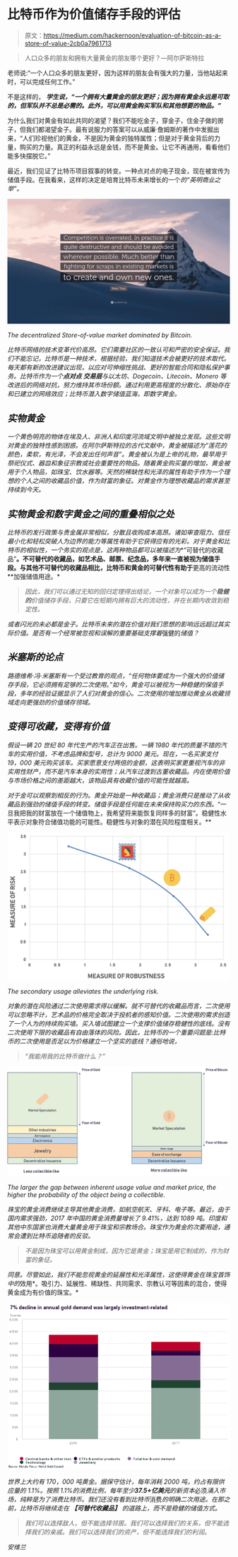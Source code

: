 # 比特币作为价值储存手段的评估

> 原文：<https://medium.com/hackernoon/evaluation-of-bitcoin-as-a-store-of-value-2cb0a7961713>

> 人口众多的朋友和拥有大量黄金的朋友哪个更好？—阿尔萨斯特拉

老师说:“一个人口众多的朋友更好，因为这样的朋友会有强大的力量，当他站起来时，可以完成任何工作。”

不是这样的， ***学生说，“一个拥有大量黄金的朋友更好；因为拥有黄金永远是可取的，但军队并不总是必需的。此外，可以用黄金购买军队和其他想要的物品。”***

为什么我们对黄金有如此共同的渴望？我们不能吃金子，穿金子，住金子做的房子，但我们都渴望金子。最有说服力的答案可以从威廉·詹姆斯的著作中发掘出来，“人们珍视他们的黄金，不是因为黄金的独特属性；但是对于黄金背后的力量，购买的力量。真正的利益永远是金钱，而不是黄金。让它不再通用，看看他们能多快摆脱它。”

最近，我们见证了比特币项目叙事的转变。一种点对点的电子现金，现在被宣传为储值手段。在我看来，这样的决定是培育比特币未来增长的一个*的“英明商业之举”。*

*![](img/7f01ca140ce73ab62d324c5d306d114f.png)*

*The decentralized Store-of-value market dominated by Bitcoin.*

*比特币网络的技术变革代价高昂。它们需要社区的一致认可和严密的安全保证。我们不能忘记，比特币是一种技术，根据经验，我们知道技术会被更好的技术取代。每天都有新的改进建议出现，以应对可伸缩性挑战、更好的智能合同和隐私保护事务。比特币作为一个**点对点** **交易层**与以太坊、Dogecoin、Litecoin、Monero 等改进后的网络对抗，努力维持其市场份额。通过利用更高程度的分散化、原始存在和已建立的网络效应；比特币潜入数字储值蓝海，即数字黄金。*

## *实物黄金*

*一个黄色明亮的物体在埃及人、非洲人和印度河流域文明中被独立发现。这些文明对黄金的独特性感到困惑。在阿尔萨斯特拉的古代文献中，黄金被描述为“莲花的颜色，柔软，有光泽，不会发出任何声音”。黄金被认为是上帝的礼物，最早用于祭祀仪式、器皿和象征宗教或社会重要性的物品。随着黄金购买量的增加，黄金被用于个人物品，如珠宝、饮水器等。天然的稀缺性和光泽的属性有助于作为一个理想的个人之间的收藏品价值，作为财富的象征。对黄金作为理想收藏品的需求甚至持续到今天。*

## *实物黄金和数字黄金之间的重叠相似之处*

*比特币的发行政策与贵金属非常相似，分散且收购成本高昂。诸如审查阻力、信任最小化和轻松突破人为边界的能力等属性有助于它获得应有的光彩。对于黄金和比特币的相似性，一个务实的观点是，这两种物品都可以被描述为**“可替代的收藏品”**。不可替代的收藏品，如艺术品、邮票、纪念品，多年来一直被视为储值手段。与其他不可替代的收藏品相比，比特币和黄金的可替代性有助于**更高的流动性**加强储值用途。*

> *因此，我们可以通过无知的回归定理得出结论，一个对象可以成为一个**稳健的**价值储存手段，只要它在短期内拥有巨大的流动性，并在长期内收敛到稳定性。*

*或者闪光的未必都是金子。比特币未来的潜在价值对我们思想的影响远远超过其实际价值。是否有一个经常被忽视和误解的重要基础支撑着*强健的*储值？*

## *米塞斯的论点*

*路德维希·冯·米塞斯有一个受过教育的观点，“任何物体要成为一个强大的价值储存手段，它必须拥有足够的二次使用。”如今，黄金可以被视为一种稳健的保值手段，多年的经验证据显示了人们对黄金的信心。二次使用的增加推动黄金从收藏领域走向更强劲的价值储存领域。*

## *变得可收藏，变得有价值*

*假设一辆 20 世纪 80 年代生产的汽车正在出售。一辆 1980 年代的质量不错的汽车的实用价值，不考虑品牌和型号，总计为 9000 美元。现在，一名买家支付 19，000 美元购买该车。买家愿意支付两倍的金额，这表明买家更重视汽车的非实用性财产，而不是汽车本身的实用性；从汽车过渡到古董收藏品。内在使用价值与市场价格之间的差距越大，该物品具有收藏价值的可能性就越高。*

*对于金可以观察到相反的行为。黄金开始是一种收藏品；黄金消费只是推动了从收藏品到强劲的储值手段的转变。储值手段是任何能在未来保持购买力的东西。*“一旦我把我的财富放在一个储值物上，我希望将来能恢复同样多的财富”。稳健性水平表示对象符合储值功能的可能性。稳健性与对象的潜在风险程度相关。**

*![](img/ba176d79648fad184235a4dbcd1bf517.png)*

*The secondary usage alleviates the underlying risk.*

*对象的潜在风险通过二次使用需求得以缓解。就不可替代的收藏品而言，二次使用可以忽略不计，艺术品的价格完全取决于投机者的感知价值。二次使用的需求创造了一个人为的持续购买墙。买入墙试图建立一个支撑价值储存稳健性的底线。没有二次使用下限的收藏品有自由落体的风险。因此，比特币的一个重要问题是:比特币的二次使用是否足以为价格建立一个坚实的底线？通俗地说，*

> *“我能用我的比特币做什么？”*

*![](img/1e63c73ae3950b2d767727c22945f4bc.png)*

*The larger the gap between inherent usage value and market price, the higher the probability of the object being a collectible.*

*珠宝的黄金消费继续主导其他黄金消费，如航空航天、牙科、电子等。最近，由于国内需求强劲，2017 年中国的黄金消费量增长了 9.41%，达到 1089 吨。印度和其他中东国家也消费大量黄金用于珠宝和宗教场合。珠宝作为黄金的次要用途，通常会遭到比特币追随者的反驳。*

> *不是因为珠宝可以用黄金制成，因为它是黄金；珠宝是用它制成的，作为财富的象征。*

*同意。尽管如此，我们不能忽视黄金的延展性和光泽属性，这使得黄金在珠宝首饰中的*效用*。吸引力、延展性、稀缺性、共同需求、宗教认可等因素的混合，使得黄金成为有价值的珠宝。*

*![](img/31f666c79baa830dbcf52f989f47ff54.png)*

*世界上大约有 170，000 吨黄金。据保守估计，每年消耗 2000 吨，约占有限供应量的 1.1%。按照 1.1%的消费比例，每年至少**37.5+亿美元**的新资本*必须*涌入市场，纯粹是为了消费比特币。我们还没有看到比特币*消费*的明确二次用途。在那之前，比特币将继续走在 ***【可替代收藏品】*** 的道路上，而不是稳健的储值方式。*

> *我们可以选择敌人，但不能选择邻居。我们可以选择我们的关系，但不能选择我们的亲戚。我们可以选择我们的资产，但不能选择我们的利润。*

*安维兰*